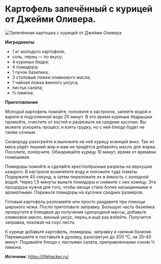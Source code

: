 # Картофель запечённый с курицей от Джейми Оливера.

![Запечённая картошка с курицей от Джейми Оливера](/images/Kulinar/Second/potato-chiken-Oliver.jpg 'Запечённая картошка с курицей от Джейми Оливера')

**Ингредиенты**

- 1 кг молодого картофеля;
- соль, перец — по вкусу;
- 4 куриных бедра;
- 4 помидора;
- 1 пучок базилика;
- 3 столовые ложки оливкового масла;
- 1 чайная ложка винного уксуса;
- листья салата;
- ½ лимона.

**Приготовление**

Молодой картофель помойте, положите в кастрюлю, залейте водой и варите в подсоленной воде 20 минут. В это время куриные бёдрышки промойте, очистите от костей и разрежьте на средние кусочки. Вы можете ускорить процесс и взять грудку, но с ней блюдо будет не таким сочным.

Сковороду разогрейте и выложите на неё курицу кожицей вниз. Так из мяса уйдёт лишний жир и вам не придётся добавлять масло для жарки. Посолите, поперчите. Обжаривайте курицу 10 минут, время от времени помешивая.

Помидоры помойте и сделайте крестообразные разрезы на верхушке каждого. В кастрюле вскипятите воду и положите туда томаты. Подержите 45 секунд, а затем переложите их в ёмкость с холодной водой. Через 1,5 минуты выньте помидоры и снимите с них кожицу. Эта процедура нужна для того, чтобы овощи стали более насыщенными и ароматными. Порежьте помидоры на кусочки средних размеров.

Готовый картофель разломайте или просто раздавите при помощи широкого ножа. После приготовьте заправку. Большую часть базилика прокрутите в блендере до получения однородной массы, добавьте оливковое масло, винный уксус, перец и ещё раз взбейте. Получится заправка, похожая на соус песто.

К курице добавьте картофель, помидоры, заправку и свежий базилик. Перемешайте и поставьте в духовку, разогретую до 200 °С, на 35–40 минут. Подавайте блюдо с листьями салата, приправленными соком ½ лимона.

**Источник**: https://lifehacker.ru/
